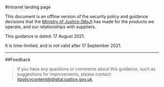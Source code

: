 #Intranet landing page

This document is an offline version of the security policy and guidance decisions that the [Ministry of Justice (MoJ)](https://www.gov.uk/government/organisations/ministry-of-justice) has made for the products we operate, and our relationships with suppliers.

This guidance is dated: 17 August 2021.

It is time-limited, and is not valid after 17 September 2021.

---

##Feedback

> If you have any questions or comments about this guidance, such as suggestions for improvements, please contact: [itpolicycontent@digital.justice.gov.uk](mailto:itpolicycontent@digital.justice.gov.uk).

